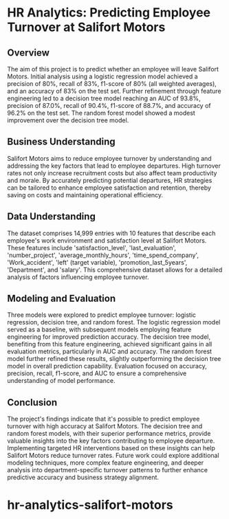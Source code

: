 # HR Analytics: Predicting Employee Turnover at Salifort Motors

## Overview
The aim of this project is to predict whether an employee will leave Salifort Motors. Initial analysis using a logistic regression model achieved a precision of 80%, recall of 83%, f1-score of 80% (all weighted averages), and an accuracy of 83% on the test set. Further refinement through feature engineering led to a decision tree model reaching an AUC of 93.8%, precision of 87.0%, recall of 90.4%, f1-score of 88.7%, and accuracy of 96.2% on the test set. The random forest model showed a modest improvement over the decision tree model.

## Business Understanding
Salifort Motors aims to reduce employee turnover by understanding and addressing the key factors that lead to employee departures. High turnover rates not only increase recruitment costs but also affect team productivity and morale. By accurately predicting potential departures, HR strategies can be tailored to enhance employee satisfaction and retention, thereby saving on costs and maintaining operational efficiency.

## Data Understanding
The dataset comprises 14,999 entries with 10 features that describe each employee's work environment and satisfaction level at Salifort Motors. These features include 'satisfaction_level', 'last_evaluation', 'number_project', 'average_monthly_hours', 'time_spend_company', 'Work_accident', 'left' (target variable), 'promotion_last_5years', 'Department', and 'salary'. This comprehensive dataset allows for a detailed analysis of factors influencing employee turnover.

## Modeling and Evaluation
Three models were explored to predict employee turnover: logistic regression, decision tree, and random forest. The logistic regression model served as a baseline, with subsequent models employing feature engineering for improved prediction accuracy. The decision tree model, benefiting from this feature engineering, achieved significant gains in all evaluation metrics, particularly in AUC and accuracy. The random forest model further refined these results, slightly outperforming the decision tree model in overall prediction capability. Evaluation focused on accuracy, precision, recall, f1-score, and AUC to ensure a comprehensive understanding of model performance.

## Conclusion
The project's findings indicate that it's possible to predict employee turnover with high accuracy at Salifort Motors. The decision tree and random forest models, with their superior performance metrics, provide valuable insights into the key factors contributing to employee departure. Implementing targeted HR interventions based on these insights can help Salifort Motors reduce turnover rates. Future work could explore additional modeling techniques, more complex feature engineering, and deeper analysis into department-specific turnover patterns to further enhance predictive accuracy and business strategy alignment.
# hr-analytics-salifort-motors
